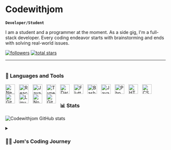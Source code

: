 # Codewithjom

**`Developer/Student`**

I am a student and a programmer at the moment. As a side gig, I'm a full-stack developer. Every coding endeavor starts with brainstorming and ends with solving real-world issues.

   <p align="left">
      <a href="https://github.com/codewithjom?tab=followers">
         <img alt="followers" title="Follow me on Github" src="https://custom-icon-badges.demolab.com/github/followers/codewithjom?color=236ad3&labelColor=1155ba&style=for-the-badge&logo=person-add&label=Follow&logoColor=white"/></a>
      <a href="https://github.com/codewithjom?tab=repositories&sort=stargazers">
         <img alt="total stars" title="Total stars on GitHub" src="https://custom-icon-badges.demolab.com/github/stars/codewithjom?color=55960c&style=for-the-badge&labelColor=488207&logo=star"/></a>
   </p>

---

#

### 🧰 Languages and Tools

<img align="left" alt="Next" width="30px" style="padding-right:10px;" src="https://cdn.jsdelivr.net/gh/devicons/devicon/icons/nextjs/nextjs-original.svg" />
<img align="left" alt="React" width="30px" style="padding-right:10px;" src="https://cdn.jsdelivr.net/gh/devicons/devicon/icons/react/react-original.svg" />
<img align="left" alt="JavaScript" width="30px" style="padding-right:10px;" src="https://cdn.jsdelivr.net/gh/devicons/devicon/icons/javascript/javascript-plain.svg" />
<img align="left" alt="TypeScript" width="30px" style="padding-right:10px;" src="https://cdn.jsdelivr.net/gh/devicons/devicon/icons/typescript/typescript-plain.svg" />
<img align="left" alt="Dart" width="30px" style="padding-right:10px;" src="https://cdn.jsdelivr.net/gh/devicons/devicon/icons/dart/dart-original.svg" />
<img align="left" alt="Flutter" width="30px" style="padding-right:10px;" src="https://cdn.jsdelivr.net/gh/devicons/devicon/icons/flutter/flutter-original.svg" />
<img align="left" alt="Bash" width="30px" style="padding-right:10px;" src="https://cdn.jsdelivr.net/gh/devicons/devicon/icons/bash/bash-original.svg" />
<img align="left" alt="Java" width="30px" style="padding-right:10px;" src="https://cdn.jsdelivr.net/gh/devicons/devicon/icons/java/java-original.svg"/>
<img align="left" alt="Php" width="30px" style="padding-right:10px;" src="https://cdn.jsdelivr.net/gh/devicons/devicon/icons/php/php-original.svg" />
<img align="left" alt="HTML" width="30px" style="padding-right:10px;" src="https://cdn.jsdelivr.net/gh/devicons/devicon/icons/html5/html5-plain.svg" />
<img align="left" alt="CSS" width="30px" style="padding-right:10px;" src="https://cdn.jsdelivr.net/gh/devicons/devicon/icons/css3/css3-plain.svg" />
<img align="left" alt="Git" width="30px" style="padding-right:10px;" src="https://cdn.jsdelivr.net/gh/devicons/devicon/icons/git/git-original.svg" />
<img align="left" alt="Linux" width="30px" style="padding-right:10px;" src="https://cdn.jsdelivr.net/gh/devicons/devicon/icons/linux/linux-original.svg" />
<img align="left" alt="NodeJS" width="30px" style="padding-right:10px;" src="https://cdn.jsdelivr.net/gh/devicons/devicon/icons/nodejs/nodejs-original.svg" />
<img align="left" alt="GitHub" width="30px" style="padding-right:10px;" src="https://cdn.jsdelivr.net/gh/devicons/devicon/icons/github/github-original.svg" />
<br />

#

### 📊 Stats

![Codewithjom GitHub stats](https://github-readme-stats.vercel.app/api?username=codewithjom&show_icons=true&theme=gruvbox)

<!-- ![GitHub Streak](https://streak-stats.demolab.com?user=codewithjom&theme=gruvbox&border_radius=4.5) -->

<details>
 <summary><h3>👨‍💻 Jom's Coding Journey</h3></summary>
   I'm a solo indie developer building web and mobile apps for personal use. All coding projects start with an idea and end with a solution to a real-world problem using code. Independent study has always been one of my favorite ways to expand my knowledge, especially in the technical fields. In my opinion, knowing and accepting yourself is the first and most important step in achieving your goals.
